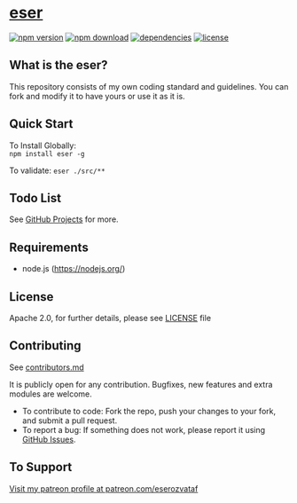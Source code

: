 # [eser](https://github.com/eserozvataf/eser)

[![npm version][npm-image]][npm-url]
[![npm download][download-image]][npm-url]
[![dependencies][dep-image]][dep-url]
[![license][license-image]][license-url]


## What is the eser?

This repository consists of my own coding standard and guidelines. You can fork and modify it to have yours or use it as it is.


## Quick Start

To Install Globally:   
`npm install eser -g`

To validate:
`eser ./src/**`


## Todo List

See [GitHub Projects](https://github.com/eserozvataf/eser/projects) for more.


## Requirements

* node.js (https://nodejs.org/)


## License

Apache 2.0, for further details, please see [LICENSE](LICENSE) file


## Contributing

See [contributors.md](contributors.md)

It is publicly open for any contribution. Bugfixes, new features and extra modules are welcome.

* To contribute to code: Fork the repo, push your changes to your fork, and submit a pull request.
* To report a bug: If something does not work, please report it using [GitHub Issues](https://github.com/eserozvataf/eser/issues).


## To Support

[Visit my patreon profile at patreon.com/eserozvataf](https://www.patreon.com/eserozvataf)


[npm-image]: https://img.shields.io/npm/v/eser.svg?style=flat-square
[npm-url]: https://www.npmjs.com/package/eser
[download-image]: https://img.shields.io/npm/dt/eser.svg?style=flat-square
[dep-image]: https://img.shields.io/david/eserozvataf/eser.svg?style=flat-square
[dep-url]: https://github.com/eserozvataf/eser
[license-image]: https://img.shields.io/npm/l/eser.svg?style=flat-square
[license-url]: https://github.com/eserozvataf/eser/blob/master/LICENSE
